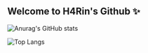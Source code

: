 ## Welcome to H4Rin's Github ✨

![Anurag's GitHub stats](https://github-readme-stats.vercel.app/api?username=Ha-Rin77&show_icons=true&theme=radical)

![Top Langs](https://github-readme-stats.vercel.app/api/top-langs/?username=Ha-Rin77)
